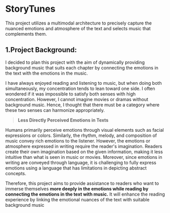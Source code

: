 # StoryTunes
This project utilizes a multimodal architecture to precisely capture the nuanced emotions and atmosphere of the text and selects music that complements them.

## 1.Project Background:
I decided to plan this project with the aim of dynamically providing background music that suits each chapter by connecting the emotions in the text with the emotions in the music.

I have always enjoyed reading and listening to music, but when doing both simultaneously, my concentration tends to lean toward one side. I often wondered if it was impossible to satisfy both senses with high concentration. However, I cannot imagine movies or dramas without background music. Hence, I thought that there must be a category where these two senses can harmonize appropriately.

> **Less Directly Perceived Emotions in Texts**

Humans primarily perceive emotions through visual elements such as facial expressions or colors. Similarly, the rhythm, melody, and composition of music convey rich emotions to the listener. However, the emotions or atmosphere expressed in writing require the reader's imagination. Readers create their own imagination based on the given information, making it less intuitive than what is seen in music or movies. Moreover, since emotions in writing are conveyed through language, it is challenging to fully express emotions using a language that has limitations in depicting abstract concepts.

Therefore, this project aims to provide assistance to readers who want to immerse themselves **more deeply in the emotions while reading by connecting the emotions in the text with music.** It will enhance the reading experience by linking the emotional nuances of the text with suitable background music 


